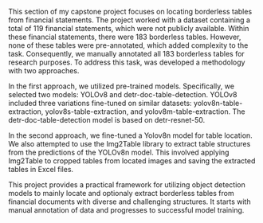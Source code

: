 This section of my capstone project focuses on locating borderless tables from financial statements. The project worked with a dataset containing a total of 119 financial statements, which were not publicly available. Within these financial statements, there were 183 borderless tables. However, none of these tables were pre-annotated, which added complexity to the task. Consequently, we manually annotated all 183 borderless tables for research purposes. To address this task, was developed a methodology with two approaches.

In the first approach, we utilized pre-trained models. Specifically, we selected two models: YOLOv8 and detr-doc-table-detection. YOLOv8 included three variations fine-tuned on similar datasets: yolov8n-table-extraction, yolov8s-table-extraction, and yolov8m-table-extraction. The detr-doc-table-detection model is based on detr-resnet-50.

In the second approach, we fine-tuned a Yolov8n model for table location. We also attempted to use the Img2Table library to extract table structures from the predictions of the YOLOv8n model. This involved applying Img2Table to cropped tables from located images and saving the extracted tables in Excel files.

This project provides a practical framework for utilizing object detection models to mainly locate and optionaly extract borderless tables from financial documents with diverse and challenging structures. It starts with manual annotation of data and progresses to successful model training.
